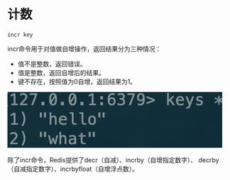 # 计数

```text
incr key
```

incr命令用于对值做自增操作，返回结果分为三种情况：

* 值不是整数，返回错误。
* 值是整数，返回自增后的结果。
* 键不存在，按照值为0自增，返回结果为1。

![](../../.gitbook/assets/image%20%28157%29.png)

除了incr命令，Redis提供了decr（自减）、incrby（自增指定数字）、 decrby（自减指定数字）、incrbyfloat（自增浮点数）。

